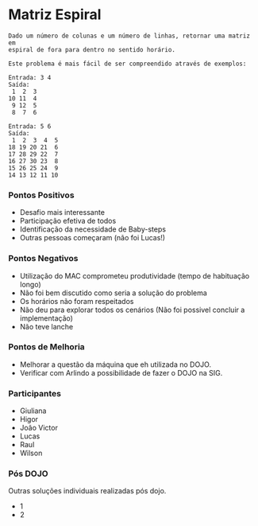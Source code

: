 # Matriz Espiral 

    Dado um número de colunas e um número de linhas, retornar uma matriz em 
    espiral de fora para dentro no sentido horário.  
    
    Este problema é mais fácil de ser compreendido através de exemplos:  
    
    Entrada: 3 4  
    Saída:  
     1  2  3  
    10 11  4  
     9 12  5  
     8  7  6  
    
    Entrada: 5 6  
    Saída:  
     1  2  3  4  5  
    18 19 20 21  6  
    17 28 29 22  7  
    16 27 30 23  8  
    15 26 25 24  9  
    14 13 12 11 10  

### Pontos Positivos
- Desafio mais interessante
- Participação efetiva de todos
- Identificação da necessidade de Baby-steps 
- Outras pessoas começaram (não foi Lucas!)

### Pontos Negativos
- Utilização do MAC comprometeu produtividade (tempo de habituação longo)
- Não foi bem discutido como seria a solução do problema
- Os horários não foram respeitados
- Não deu para explorar todos os cenários (Não foi possivel concluir a implementação)
- Não teve lanche

### Pontos de Melhoria
- Melhorar a questão da máquina que eh utilizada no DOJO.
- Verificar com Arlindo a possibilidade de fazer o DOJO na SIG.

### Participantes
- Giuliana
- Higor
- João Victor
- Lucas
- Raul
- Wilson

### Pós DOJO 

Outras soluções individuais realizadas pós dojo.

- 1
- 2
